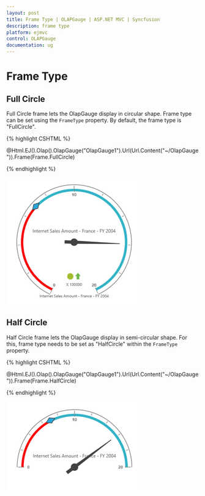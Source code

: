 ```yaml
---
layout: post
title: Frame Type | OLAPGauge | ASP.NET MVC | Syncfusion
description: frame type 
platform: ejmvc
control: OLAPGauge
documentation: ug
---
```


# Frame Type

## Full Circle

Full Circle frame lets the OlapGauge display in circular shape. Frame type can be set using the `FrameType` property.  By default, the frame type is "FullCircle".

{% highlight CSHTML %}

@Html.EJ().Olap().OlapGauge("OlapGauge1").Url(Url.Content("~/OlapGauge")).Frame(Frame.FullCircle)

{% endhighlight %}

![](Frame-Type_images/fullCircle.png) 

## Half Circle
Half Circle frame lets the OlapGauge display in semi-circular shape. For this, frame type needs to be set as "HalfCircle" within the `FrameType` property.

{% highlight CSHTML %}

@Html.EJ().Olap().OlapGauge("OlapGauge1").Url(Url.Content("~/OlapGauge")).Frame(Frame.HalfCircle)

{% endhighlight %}

![](Frame-Type_images/halfCircle.png) 

